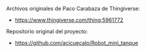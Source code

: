 Archivos originales de Paco Carabaza de Thingiverse: 
- https://www.thingiverse.com/thing:5961772

Repositorio original del proyecto: 
- https://github.com/acicuecalo/Robot_mini_tanque